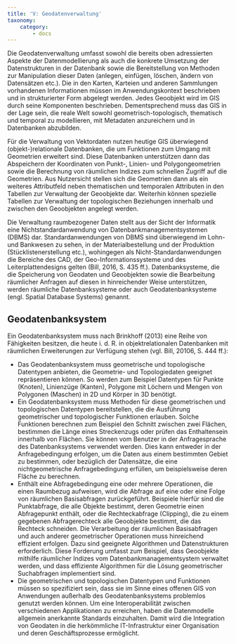 ```yaml
---
title: 'V: Geodatenverwaltung'
taxonomy:
    category:
        - docs
---
```

Die Geodatenverwaltung umfasst sowohl die bereits oben adressierten Aspekte der Datenmodellierung als auch die konkrete Umsetzung der Datenstrukturen in der Datenbank sowie die Bereitstellung von Methoden zur Manipulation dieser Daten (anlegen, einfügen, löschen, ändern von Datensätzen etc.). Die in den Karten, Karteien und anderen Sammlungen vorhandenen Informationen müssen im Anwendungskontext beschrieben und in strukturierter Form abgelegt werden. Jedes Geoobjekt wird im GIS durch seine Komponenten beschrieben. Dementsprechend muss das GIS in der Lage sein, die reale Welt sowohl geometrisch-topologisch, thematisch und temporal zu modellieren, mit Metadaten anzureichern und in Datenbanken abzubilden.

Für die Verwaltung von Vektordaten nutzen heutige GIS überwiegend (objekt-)relationale Datenbanken, die um Funktionen zum Umgang mit Geometrien erweitert sind. Diese Datenbanken unterstützen dann das Abspeichern der Koordinaten von Punkt-, Linien- und Polygongeometrien sowie die Berechnung von räumlichen Indizes zum schnellen Zugriff auf die Geometrien. Aus Nutzersicht stellen sich die Geometrien dann als ein weiteres Attributfeld neben thematischen und temporalen Attributen in den Tabellen zur Verwaltung der Geoobjekte dar. Weiterhin können spezielle Tabellen zur Verwaltung der topologischen Beziehungen innerhalb und zwischen den Geoobjekten angelegt werden.

Die Verwaltung raumbezogener Daten stellt aus der Sicht der Informatik eine Nichtstandardanwendung von Datenbankmanagementsystemen (DBMS) dar. Standardanwendungen von DBMS sind überwiegend im Lohn- und Bankwesen zu sehen, in der Materialbestellung und der Produktion (Stücklistenerstellung etc.), wohingegen als Nicht-Standardanwendungen die Bereiche des CAD, der Geo-Informationssysteme und des Leiterplattendesigns gelten (Bill, 2016, S. 435 ff.). Datenbanksysteme, die die Speicherung von Geodaten und Geoobjekten sowie die Bearbeitung räumlicher Anfragen auf diesen in hinreichender Weise unterstützen, werden räumliche Datenbanksysteme oder auch Geodatenbanksysteme (engl. Spatial Database Systems) genannt.

## Geodatenbanksystem

Ein Geodatenbanksystem muss nach Brinkhoff (2013) eine Reihe von Fähigkeiten besitzen, die heute i. d. R. in objektrelationalen Datenbanken mit räumlichen Erweiterungen zur Verfügung stehen (vgl. Bill, 20106, S. 444 ff.):

+ Das Geodatenbanksystem muss geometrische und topologische Datentypen anbieten, die Geometrie- und Topologiedaten geeignet repräsentieren können. So werden zum Beispiel Datentypen für Punkte (Knoten), Linienzüge (Kanten), Polygone mit Löchern und Mengen von Polygonen (Maschen) in 2D und Körper in 3D benötigt.
+ Ein Geodatenbanksystem muss Methoden für diese geometrischen und topologischen Datentypen bereitstellen, die die Ausführung geometrischer und topologischer Funktionen erlauben. Solche Funktionen berechnen zum Beispiel den Schnitt zwischen zwei Flächen, bestimmen die Länge eines Streckenzugs oder prüfen das Enthaltensein innerhalb von Flächen. Sie können vom Benutzer in der Anfragesprache des Datenbanksystems verwendet werden. Dies kann entweder in der Anfragebedingung erfolgen, um die Daten aus einem bestimmten Gebiet zu bestimmen, oder bezüglich der Datensätze, die eine nichtgeometrische Anfragebedingung erfüllen, um beispielsweise deren Fläche zu berechnen.
+ Enthält eine Abfragebedingung eine oder mehrere Operationen, die einen Raumbezug aufweisen, wird die Abfrage auf eine oder eine Folge von räumlichen Basisabfragen zurückgeführt. Beispiele hierfür sind die Punktabfrage, die alle Objekte bestimmt, deren Geometrie einen Abfragepunkt enthält, oder die Rechteckabfrage (Clipping), die zu einem gegebenen Abfragerechteck alle Geoobjekte bestimmt, die das Rechteck schneiden. Die Verarbeitung der räumlichen Basisabfragen und auch anderer geometrischer Operationen muss hinreichend effizient erfolgen. Dazu sind geeignete Algorithmen und Datenstrukturen erforderlich. Diese Forderung umfasst zum Beispiel, dass Geoobjekte mithilfe räumlicher Indizes vom Datenbankmanagementsystem verwaltet werden, und dass effiziente Algorithmen für die Lösung geometrischer Suchabfragen implementiert sind.
+ Die geometrischen und topologischen Datentypen und Funktionen müssen so spezifiziert sein, dass sie im Sinne eines offenen GIS von Anwendungen außerhalb des Geodatenbanksystems problemlos genutzt werden können. Um eine Interoperabilität zwischen verschiedenen Applikationen zu erreichen, haben die Datenmodelle allgemein anerkannte Standards einzuhalten. Damit wird die Integration von Geodaten in die herkömmliche IT-Infrastruktur einer Organisation und deren Geschäftsprozesse ermöglicht.
